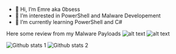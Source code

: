 - 👋 Hi, I’m Emre aka 0bsess
- 👀 I’m interested in PowerShell and Malware Developement
- 🌱 I’m currently learning PowerShell and C#

<!---
0bsesss/0bsesss is a ✨ special ✨ repository because its `README.md` (this file) appears on your GitHub profile.
You can click the Preview link to take a look at your changes.
--->


Here some review from my Malware Payloads
![alt text]([http://url/to/img.png](https://media.discordapp.net/attachments/1006451726280298498/1021169655714418728/unknown.png))
![alt text]([http://url/to/img.png]([https://media.discordapp.net/attachments/1006451726280298498/1021169655714418728/unknown.png](https://media.discordapp.net/attachments/1022036216578834463/1022075642549911612/191026339-15943eb1-d90f-43cf-86d7-bb259f3a2528.png?width=587&height=683)))


![Github stats 1](https://github-readme-stats.vercel.app/api?username=0bsesss&show_icons=true&theme=gradient) 
![Github stats 2](https://github-readme-stats.vercel.app/api?username=0bsesss&show_icons=true&theme=radical)
